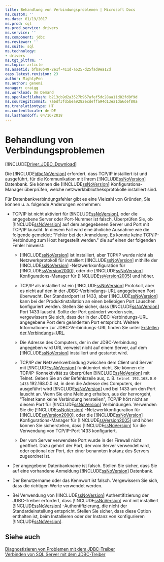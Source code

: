 ```yaml
---
title: Behandlung von Verbindungsproblemen | Microsoft Docs
ms.custom: ''
ms.date: 01/19/2017
ms.prod: sql
ms.prod_service: drivers
ms.service: ''
ms.component: jdbc
ms.reviewer: ''
ms.suite: sql
ms.technology:
- drivers
ms.tgt_pltfrm: ''
ms.topic: article
ms.assetid: bfba0b49-2e1f-411d-a625-d25fad9ea12d
caps.latest.revision: 23
author: MightyPen
ms.author: genemi
manager: craigg
ms.workload: On Demand
ms.openlocfilehash: b213cb9d2a3527b967afef5dc28aa11d82fd0f9d
ms.sourcegitcommit: 7a6df3fd5bea9282ecdeffa94d13ea1da6def80a
ms.translationtype: HT
ms.contentlocale: de-DE
ms.lasthandoff: 04/16/2018
---
```

# <a name="troubleshooting-connectivity"></a>Behandlung von Verbindungsproblemen
[!INCLUDE[Driver_JDBC_Download](../../includes/driver_jdbc_download.md)]

  Die [!INCLUDE[jdbcNoVersion](../../includes/jdbcnoversion_md.md)] erfordert, dass TCP/IP installiert ist und ausgeführt, für die Kommunikation mit Ihrem [!INCLUDE[ssNoVersion](../../includes/ssnoversion_md.md)] Datenbank. Sie können die [!INCLUDE[ssNoVersion](../../includes/ssnoversion_md.md)] Konfigurations-Manager überprüfen, welche netzwerkbibliotheksprotokolle installiert sind.  
  
 Für Datenbankverbindungsfehler gibt es eine Vielzahl von Gründen, Sie können u. a. folgende Änderungen vornehmen:  
  
-   TCP/IP ist nicht aktiviert für [!INCLUDE[ssNoVersion](../../includes/ssnoversion_md.md)], oder die angegebene Server oder Port-Nummer ist falsch. Überprüfen Sie, ob [!INCLUDE[ssNoVersion](../../includes/ssnoversion_md.md)] auf dem angegebenen Server und Port mit TCP/IP lauscht. In diesem Fall wird eine ähnliche Ausnahme wie die folgende gemeldet: "Fehler bei der Anmeldung. Es konnte keine TCP/IP-Verbindung zum Host hergestellt werden." die auf einen der folgenden Fehler hinweist:  
  
    -   [!INCLUDE[ssNoVersion](../../includes/ssnoversion_md.md)] ist installiert, aber TCP/IP wurde nicht als Netzwerkprotokoll für installiert [!INCLUDE[ssNoVersion](../../includes/ssnoversion_md.md)] mithilfe der [!INCLUDE[ssNoVersion](../../includes/ssnoversion_md.md)] -Netzwerkkonfiguration für [!INCLUDE[ssVersion2000](../../includes/ssversion2000_md.md)], oder die [!INCLUDE[ssNoVersion](../../includes/ssnoversion_md.md)] Konfigurations-Manager für [!INCLUDE[ssVersion2005](../../includes/ssversion2005_md.md)] und höher.  
  
    -   TCP/IP als installiert ist ein [!INCLUDE[ssNoVersion](../../includes/ssnoversion_md.md)] Protokoll, aber es nicht auf den in der JDBC-Verbindungs-URL angegebenen Port überwacht. Der Standardport ist 1433, aber [!INCLUDE[ssNoVersion](../../includes/ssnoversion_md.md)] kann bei der Produktinstallation an einen beliebigen Port Lauschen konfiguriert werden. Stellen Sie sicher, dass [!INCLUDE[ssNoVersion](../../includes/ssnoversion_md.md)] Port 1433 lauscht. Sollte der Port geändert worden sein, vergewissern Sie sich, dass der in der JDBC-Verbindungs-URL angegebene Port dem geänderten Port entspricht. Weitere Informationen zur JDBC-Verbindungs-URL finden Sie unter [Erstellen der Verbindungs-URL](../../connect/jdbc/building-the-connection-url.md).  
  
    -   Die Adresse des Computers, der in der JDBC-Verbindung angegeben wird URL verweist nicht auf einem Server, auf dem [!INCLUDE[ssNoVersion](../../includes/ssnoversion_md.md)] installiert und gestartet wird.  
  
    -   TCP/IP der Netzwerkverbindung zwischen dem Client und Server mit [!INCLUDE[ssNoVersion](../../includes/ssnoversion_md.md)] funktioniert nicht. Sie können die TCP/IP-Konnektivität zu überprüfen [!INCLUDE[ssNoVersion](../../includes/ssnoversion_md.md)] mit Telnet. Geben Sie an der Befehlszeile aus, z. B. `telnet 192.168.0.0 1433` 192.168.0.0 ist, in dem die Adresse des Computers, der ausgeführt wird [!INCLUDE[ssNoVersion](../../includes/ssnoversion_md.md)] und bei 1433 um den Port lauscht an. Wenn Sie eine Meldung erhalten, aus der hervorgeht, "Telnet kann keine Verbindung herstellen", TCP/IP hört nicht an diesem Port für [!INCLUDE[ssNoVersion](../../includes/ssnoversion_md.md)] Verbindungen. Verwenden Sie die [!INCLUDE[ssNoVersion](../../includes/ssnoversion_md.md)] -Netzwerkkonfiguration für [!INCLUDE[ssVersion2000](../../includes/ssversion2000_md.md)], oder die [!INCLUDE[ssNoVersion](../../includes/ssnoversion_md.md)] Konfigurations-Manager für [!INCLUDE[ssVersion2005](../../includes/ssversion2005_md.md)] und höher können Sie sicherstellen, dass [!INCLUDE[ssNoVersion](../../includes/ssnoversion_md.md)] für die Verwendung von TCP/IP-Port 1433 konfiguriert.  
  
    -   Der vom Server verwendete Port wurde in der Firewall nicht geöffnet. Dazu gehört der Port, der vom Server verwendet wird, oder optional der Port, der einer benannten Instanz des Servers zugeordnet ist.  
  
-   Der angegebene Datenbankname ist falsch. Stellen Sie sicher, dass Sie auf eine vorhandene Anmeldung [!INCLUDE[ssNoVersion](../../includes/ssnoversion_md.md)] Datenbank.  
  
-   Der Benutzername oder das Kennwort ist falsch. Vergewissern Sie sich, dass die richtigen Werte verwendet werden.  
  
-   Bei Verwendung von [!INCLUDE[ssNoVersion](../../includes/ssnoversion_md.md)] Authentifizierung der JDBC-Treiber erfordert, dass [!INCLUDE[ssNoVersion](../../includes/ssnoversion_md.md)] wird mit installiert [!INCLUDE[ssNoVersion](../../includes/ssnoversion_md.md)] -Authentifizierung, die nicht der Standardeinstellung entspricht. Stellen Sie sicher, dass diese Option enthalten ist, beim Installieren oder der Instanz von konfigurieren [!INCLUDE[ssNoVersion](../../includes/ssnoversion_md.md)].  
  
## <a name="see-also"></a>Siehe auch  
 [Diagnostizieren von Problemen mit dem JDBC-Treiber](../../connect/jdbc/diagnosing-problems-with-the-jdbc-driver.md)   
 [Verbinden von SQL Server mit dem JDBC-Treiber](../../connect/jdbc/connecting-to-sql-server-with-the-jdbc-driver.md)  
  
  
